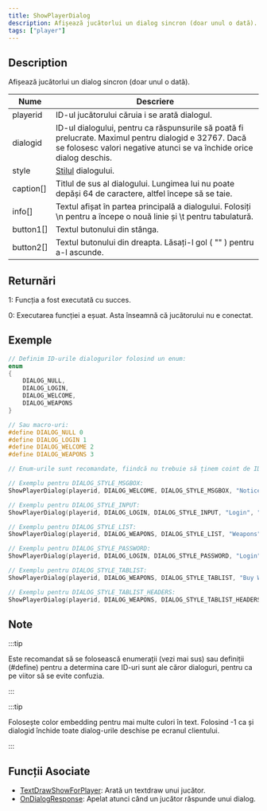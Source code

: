 ```yaml
---
title: ShowPlayerDialog
description: Afișează jucătorlui un dialog sincron (doar unul o dată).
tags: ["player"]
---
```


## Description

Afișează jucătorlui un dialog sincron (doar unul o dată).

| Nume      | Descriere                                                                                                                                                                     |
| --------- | ----------------------------------------------------------------------------------------------------------------------------------------------------------------------------- |
| playerid  | ID-ul jucătorului căruia i se arată dialogul.                                                                                                                                 |
| dialogid  | ID-ul dialogului, pentru ca răspunsurile să poată fi prelucrate. Maximul pentru dialogid e 32767. Dacă se folosesc valori negative atunci se va închide orice dialog deschis. |
| style     | [Stilul](../resources/dialogstyles.md) dialogului.                                                                                                                            |
| caption[] | Titlul de sus al dialogului. Lungimea lui nu poate depăși 64 de caractere, altfel începe să se taie.                                                                          |
| info[]    | Textul afișat în partea principală a dialogului. Folosiți \n pentru a începe o nouă linie și \t pentru tabulatură.                                                            |
| button1[] | Textul butonului din stânga.                                                                                                                                                  |
| button2[] | Textul butonului din dreapta. Lăsați-l gol ( "" ) pentru a-l ascunde.                                                                                                         |

## Returnări

1: Funcția a fost executată cu succes.

0: Executarea funcției a eșuat. Asta înseamnă că jucătorului nu e conectat.

## Exemple

```c
// Definim ID-urile dialogurilor folosind un enum:
enum
{
    DIALOG_NULL,
    DIALOG_LOGIN,
    DIALOG_WELCOME,
    DIALOG_WEAPONS
}

// Sau macro-uri:
#define DIALOG_NULL 0
#define DIALOG_LOGIN 1
#define DIALOG_WELCOME 2
#define DIALOG_WEAPONS 3

// Enum-urile sunt recomandate, fiindcă nu trebuie să ținem coint de ID-urile folosite. Totuși, enum-urile folosesc memorie pentru a stoca, pe când define-urile sunt procesate în stadiul de compilare.

// Exemplu pentru DIALOG_STYLE_MSGBOX:
ShowPlayerDialog(playerid, DIALOG_WELCOME, DIALOG_STYLE_MSGBOX, "Notice", "Ai fost conectat la server!", "Close", "");

// Exemplu pentru DIALOG_STYLE_INPUT:
ShowPlayerDialog(playerid, DIALOG_LOGIN, DIALOG_STYLE_INPUT, "Login", "Introdu parola mai jos:", "Login", "Cancel");

// Exemplu pentru DIALOG_STYLE_LIST:
ShowPlayerDialog(playerid, DIALOG_WEAPONS, DIALOG_STYLE_LIST, "Weapons", "AK47\nM4\nSniper Rifle", "Option 1", "Option 2");

// Exemplu pentru DIALOG_STYLE_PASSWORD:
ShowPlayerDialog(playerid, DIALOG_LOGIN, DIALOG_STYLE_PASSWORD, "Login", "Introdu parola mai jos:", "Login", "Cancel");

// Exemplu pentru DIALOG_STYLE_TABLIST:
ShowPlayerDialog(playerid, DIALOG_WEAPONS, DIALOG_STYLE_TABLIST, "Buy Weapon", "Deagle\t$5000\t100\nSawnoff\t$5000\t100\nPistol\t$1000\t50", "Select", "Cancel");

// Exemplu pentru DIALOG_STYLE_TABLIST_HEADERS:
ShowPlayerDialog(playerid, DIALOG_WEAPONS, DIALOG_STYLE_TABLIST_HEADERS, "Buy Weapon", "Weapon\tPrice\tAmmo\nDeagle\t$5000\t100\nSawnoff\t$5000\t100\nPistol\t$1000\t50", "Select", "Cancel");
```

## Note

:::tip

Este recomandat să se folosească enumerații (vezi mai sus) sau definiții (#define) pentru a determina care ID-uri sunt ale căror dialoguri, pentru ca pe viitor să se evite confuzia.

:::

:::tip

Folosește color embedding pentru mai multe culori în text. Folosind -1 ca și dialogid închide toate dialog-urile deschise pe ecranul clientului.

:::

## Funcții Asociate

- [TextDrawShowForPlayer](TextDrawShowForPlayer.md): Arată un textdraw unui jucător.
- [OnDialogResponse](../callbacks/OnDialogResponse.md): Apelat atunci când un jucător răspunde unui dialog.
